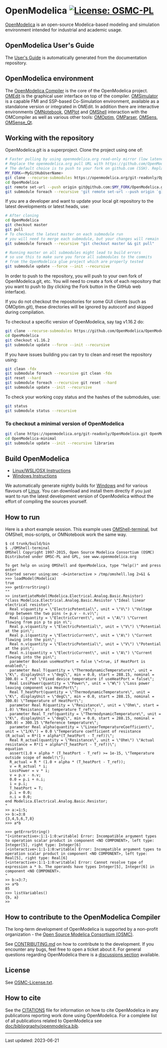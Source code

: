 # OpenModelica [![License: OSMC-PL](https://img.shields.io/badge/license-OSMC--PL-lightgrey.svg)](OSMC-License.txt)

[OpenModelica](https://openmodelica.org) is an open-source Modelica-based modeling and
simulation environment intended for industrial and academic usage.

## OpenModelica User's Guide

The [User's Guide](https://openmodelica.org/doc/OpenModelicaUsersGuide/latest/) is
automatically generated from the documentation repository.

## OpenModelica environment

The [OpenModelica Compiler](OMCompiler/) is the core of the OpenModelica project.
[OMEdit](OMEdit/README.md) is the graphical user interface on top of the compiler.
[OMSimulator](OMSimulator/README.md) is a capable FMI and SSP-based Co-Simulation environment,
available as a standalone version or integrated in OMEdit.
In addition there are interactive environments
[OMNotebook](OMNotebook/README.md), [OMPlot](OMPlot/README.md) and [OMShell](OMShell/README.md)
interaction with the OMCompiler as well as various other tools:
[OMOptim](OMOptim/README.md), [OMParser](OMParser/README.md), [OMSens](OMSens/README.md),
[OMSense_Qt](OMSens_Qt/README.md).

## Working with the repository

OpenModelica.git is a superproject. Clone the project using one of:

```bash
# Faster pulling by using openmodelica.org read-only mirror (low latency in Europe; very important when updating all submodules)
# Replace the openmodelica.org pull URL with https://github.com/OpenModelica/OpenModelica.git if you want to pull directly from github
# The default choice is to push to your fork on github.com (SSH). Replace MY_FORK with OpenModelica to push directly to the OpenModelica repositories (if you have access)
MY_FORK=<MyGitHubUserName>
git clone --recurse-submodules https://openmodelica.org/git-readonly/OpenModelica.git
cd OpenModelica
git remote set-url --push origin git@github.com:$MY_FORK/OpenModelica.git
git submodule foreach --recursive 'git remote set-url --push origin `git config --get remote.origin.url | sed s,^.*/,git@github.com:'$MY_FORK'/,`'
```

If you are a developer and want to update your local git repository to the latest
developments or latest heads, use:

```bash
# After cloning
cd OpenModelica
git checkout master
git pull
# To checkout the latest master on each submodule run
# you will need to merge each submodule, but your changes will remain
git submodule foreach --recursive "git checkout master && git pull"

# Running master on all submodules might lead to build errors
# so use this to make sure you force all submodules to the commits
# from the OpenModelica glue project which are properly tested
git submodule update --force --init --recursive
```

In order to push to the repository, you will push to your own fork of OpenModelica.git,
etc. You will need to create a fork of each repository that you want to push to (by
clicking the Fork button in the GitHub web interface).

If you do not checkout the repositories for some GUI clients (such as OMOptim.git), these
directories will be ignored by autoconf and skipped during compilation.

To checkout a specific version of OpenModelica, say tag v1.16.2 do:
```bash
git clone --recurse-submodules https://github.com/OpenModelica/OpenModelica.git
cd OpenModelica
git checkout v1.16.2
git submodule update --force --init --recursive
```

If you have issues building you can try to clean and reset the repository using:

```bash
git clean -fdx
git submodule foreach --recursive git clean -fdx
git reset --hard
git submodule foreach --recursive git reset --hard
git submodule update --init --recursive
```

To check your working copy status and the hashes of the submodules, use:

```bash
git status
git submodule status --recursive
```

### To checkout a minimal version of OpenModelica

```bash
git clone https://openmodelica.org/git-readonly/OpenModelica.git OpenModelica-minimal
cd OpenModelica-minimal
git submodule update --init --recursive libraries
```

## Build OpenModelica

* [Linux/WSL/OSX Instructions](OMCompiler/README.Linux.md)
* [Windows Instructions](OMCompiler/README.Windows.md)

We automatically generate nightly builds for
[Windows](https://openmodelica.org/download/download-windows/) and for various flavours of
[Linux](https://openmodelica.org/download/download-linux/). You can download and install
them directly if you just want to run the latest development version of OpenModelica without
the effort of compiling the sources yourself.

## How to run

Here is a short example session.
This example uses [OMShell-terminal](OMShell), but OMShell, mos-scripts, or OMNotebook
work the same way.

```
$ cd trunk/build/bin
$ ./OMShell-terminal
OMShell Copyright 1997-2015, Open Source Modelica Consortium (OSMC)
Distributed under OMSC-PL and GPL, see www.openmodelica.org

To get help on using OMShell and OpenModelica, type "help()" and press enter
Started server using:omc -d=interactive > /tmp/omshell.log 2>&1 &
>>> loadModel(Modelica)
true
>>> getErrorString()
""
>> instantiateModel(Modelica.Electrical.Analog.Basic.Resistor)
"class Modelica.Electrical.Analog.Basic.Resistor \"Ideal linear electrical resistor\"
  Real v(quantity = \"ElectricPotential\", unit = \"V\") \"Voltage drop between the two pins (= p.v - n.v)\";
  Real i(quantity = \"ElectricCurrent\", unit = \"A\") \"Current flowing from pin p to pin n\";
  Real p.v(quantity = \"ElectricPotential\", unit = \"V\") \"Potential at the pin\";
  Real p.i(quantity = \"ElectricCurrent\", unit = \"A\") \"Current flowing into the pin\";
  Real n.v(quantity = \"ElectricPotential\", unit = \"V\") \"Potential at the pin\";
  Real n.i(quantity = \"ElectricCurrent\", unit = \"A\") \"Current flowing into the pin\";
  parameter Boolean useHeatPort = false \"=true, if HeatPort is enabled\";
  parameter Real T(quantity = \"ThermodynamicTemperature\", unit = \"K\", displayUnit = \"degC\", min = 0.0, start = 288.15, nominal = 300.0) = T_ref \"Fixed device temperature if useHeatPort = false\";
  Real LossPower(quantity = \"Power\", unit = \"W\") \"Loss power leaving component via HeatPort\";
  Real T_heatPort(quantity = \"ThermodynamicTemperature\", unit = \"K\", displayUnit = \"degC\", min = 0.0, start = 288.15, nominal = 300.0) \"Temperature of HeatPort\";
  parameter Real R(quantity = \"Resistance\", unit = \"Ohm\", start = 1.0) \"Resistance at temperature T_ref\";
  parameter Real T_ref(quantity = \"ThermodynamicTemperature\", unit = \"K\", displayUnit = \"degC\", min = 0.0, start = 288.15, nominal = 300.0) = 300.15 \"Reference temperature\";
  parameter Real alpha(quantity = \"LinearTemperatureCoefficient\", unit = \"1/K\") = 0.0 \"Temperature coefficient of resistance (R_actual = R*(1 + alpha*(T_heatPort - T_ref))\";
  Real R_actual(quantity = \"Resistance\", unit = \"Ohm\") \"Actual resistance = R*(1 + alpha*(T_heatPort - T_ref))\";
equation
  assert(1.0 + alpha * (T_heatPort - T_ref) >= 1e-15, \"Temperature outside scope of model!\");
  R_actual = R * (1.0 + alpha * (T_heatPort - T_ref));
  v = R_actual * i;
  LossPower = v * i;
  v = p.v - n.v;
  0.0 = p.i + n.i;
  i = p.i;
  T_heatPort = T;
  p.i = 0.0;
  n.i = 0.0;
end Modelica.Electrical.Analog.Basic.Resistor;
"
>> a:=1:5;
>> b:=3:8
{3,4,5,6,7,8}
>>> a*b

>>> getErrorString()
"[<interactive>:1:1-1:0:writable] Error: Incompatible argument types to operation scalar product in component <NO COMPONENT>, left type: Integer[5], right type: Integer[6]
[<interactive>:1:1-1:0:writable] Error: Incompatible argument types to operation scalar product in component <NO COMPONENT>, left type: Real[5], right type: Real[6]
[<interactive>:1:1-1:0:writable] Error: Cannot resolve type of expression a * b. The operands have types Integer[5], Integer[6] in component <NO COMPONENT>.
"
>> b:=3:7;
>> a*b
85
>>> listVariables()
{b, a}
>>
```

## How to contribute to the OpenModelica Compiler

The long-term development of OpenModelica is supported by a non-profit organization - the
[Open Source Modelica Consortium (OSMC)](https://openmodelica.org/home/consortium/).

See [CONTRIBUTING.md](CONTRIBUTING.md) on how to contribute to the development.
If you encounter any bugs, feel free to open a ticket about it.
For general questions regarding OpenModelica there is a
[discussions section](https://github.com/OpenModelica/OpenModelica/discussions) available.

## License

See [OSMC-License.txt](OSMC-License.txt).

## How to cite

See the [CITATIONS](CITATION.cff) file for information on how to cite OpenModelica in
any publications reporting work done using OpenModelica.
For a complete list of all publications related to OpenModelica see
[doc/bibliography/openmodelica.bib](./doc/bibliography/openmodelica.bib).

------------
Last updated: 2023-06-21
